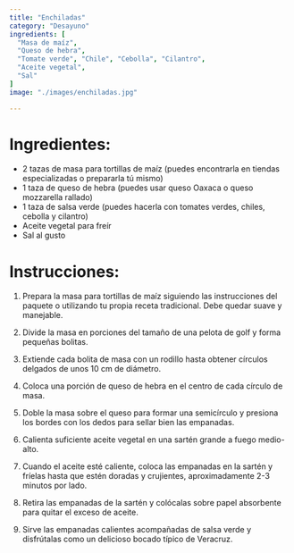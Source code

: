 ```yaml
---
title: "Enchiladas"
category: "Desayuno"
ingredients: [
  "Masa de maíz",
  "Queso de hebra",
  "Tomate verde", "Chile", "Cebolla", "Cilantro",
  "Aceite vegetal",
  "Sal"
]
image: "./images/enchiladas.jpg"

---
```



# Ingredientes:

- 2 tazas de masa para tortillas de maíz (puedes encontrarla en tiendas especializadas o prepararla tú mismo)
- 1 taza de queso de hebra (puedes usar queso Oaxaca o queso mozzarella rallado)
- 1 taza de salsa verde (puedes hacerla con tomates verdes, chiles, cebolla y cilantro)
- Aceite vegetal para freír
- Sal al gusto

# Instrucciones:

1. Prepara la masa para tortillas de maíz siguiendo las instrucciones del paquete o utilizando tu propia receta tradicional. Debe quedar suave y manejable.

2. Divide la masa en porciones del tamaño de una pelota de golf y forma pequeñas bolitas.

3. Extiende cada bolita de masa con un rodillo hasta obtener círculos delgados de unos 10 cm de diámetro.

4. Coloca una porción de queso de hebra en el centro de cada círculo de masa.

5. Doble la masa sobre el queso para formar una semicírculo y presiona los bordes con los dedos para sellar bien las empanadas.

6. Calienta suficiente aceite vegetal en una sartén grande a fuego medio-alto.

7. Cuando el aceite esté caliente, coloca las empanadas en la sartén y fríelas hasta que estén doradas y crujientes, aproximadamente 2-3 minutos por lado.

8. Retira las empanadas de la sartén y colócalas sobre papel absorbente para quitar el exceso de aceite.

9. Sirve las empanadas calientes acompañadas de salsa verde y disfrútalas como un delicioso bocado típico de Veracruz.